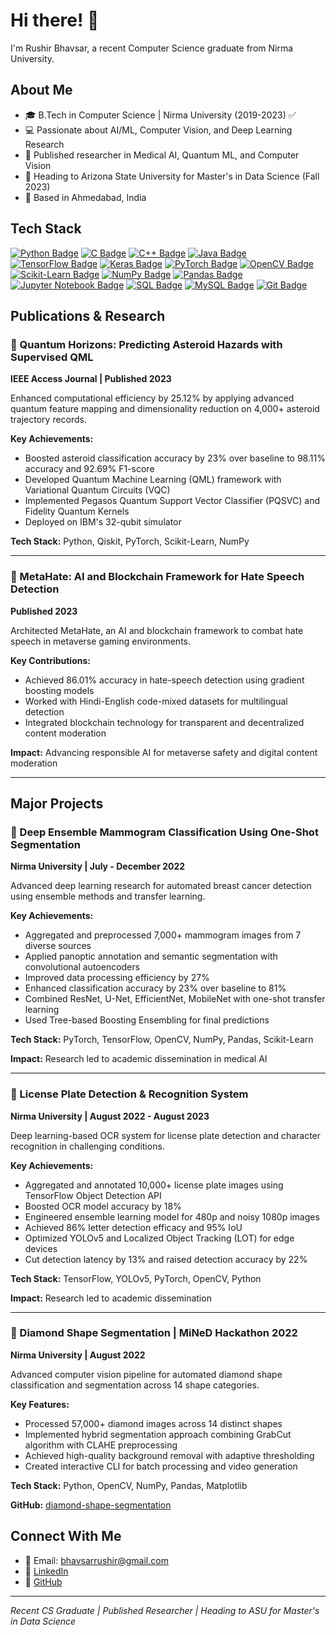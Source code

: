 # Hi there! 👋

I'm Rushir Bhavsar, a recent Computer Science graduate from Nirma University.

## About Me
- 🎓 B.Tech in Computer Science | Nirma University (2019-2023) ✅
- 💻 Passionate about AI/ML, Computer Vision, and Deep Learning Research
- 🌱 Published researcher in Medical AI, Quantum ML, and Computer Vision
- 🎯 Heading to Arizona State University for Master's in Data Science (Fall 2023)
- 📍 Based in Ahmedabad, India

## Tech Stack

[![Python Badge](https://img.shields.io/badge/Python-FFD43B?style=for-the-badge&logo=python&logoColor=darkgreen)](https://www.python.org/)
[![C Badge](https://img.shields.io/badge/c-%2300599C.svg?style=for-the-badge&logo=c&logoColor=white)](https://en.wikipedia.org/wiki/C_(programming_language))
[![C++ Badge](https://img.shields.io/badge/C++-00599C?style=for-the-badge&logo=c%2B%2B&logoColor=white)](https://isocpp.org/)
[![Java Badge](https://img.shields.io/badge/Java-ED8B00?style=for-the-badge&logo=java&logoColor=white)](https://www.oracle.com/java/technologies/)
[![TensorFlow Badge](https://img.shields.io/badge/TensorFlow-FF6F00?style=for-the-badge&logo=tensorflow&logoColor=white)](https://www.tensorflow.org/)
[![Keras Badge](https://img.shields.io/badge/Keras-D00000?style=for-the-badge&logo=keras&logoColor=white)](https://keras.io/)
[![PyTorch Badge](https://img.shields.io/badge/PyTorch-EE4C2C?style=for-the-badge&logo=pytorch&logoColor=white)](https://pytorch.org/)
[![OpenCV Badge](https://img.shields.io/badge/OpenCV-5C3EE8?style=for-the-badge&logo=opencv&logoColor=white)](https://opencv.org/)
[![Scikit-Learn Badge](https://img.shields.io/badge/Scikit%20Learn-F7931E?style=for-the-badge&logo=scikit-learn&logoColor=white)](https://scikit-learn.org/)
[![NumPy Badge](https://img.shields.io/badge/Numpy-013243?style=for-the-badge&logo=numpy&logoColor=white)](https://numpy.org/)
[![Pandas Badge](https://img.shields.io/badge/Pandas-150458?style=for-the-badge&logo=pandas&logoColor=white)](https://pandas.pydata.org/)
[![Jupyter Notebook Badge](https://img.shields.io/badge/Jupyter%20Notebook-F37626?style=for-the-badge&logo=jupyter&logoColor=white)](https://jupyter.org/)
[![SQL Badge](https://img.shields.io/badge/SQL-336791?style=for-the-badge&logo=postgresql&logoColor=white)](https://www.postgresql.org/)
[![MySQL Badge](https://img.shields.io/badge/MySQL-4479A1?style=for-the-badge&logo=mysql&logoColor=white)](https://www.mysql.com/)
[![Git Badge](https://img.shields.io/badge/Git-F05032?style=for-the-badge&logo=git&logoColor=white)](https://git-scm.com/)

## Publications & Research

### 📄 Quantum Horizons: Predicting Asteroid Hazards with Supervised QML
**IEEE Access Journal | Published 2023**

Enhanced computational efficiency by 25.12% by applying advanced quantum feature mapping and dimensionality reduction on 4,000+ asteroid trajectory records.

**Key Achievements:**
- Boosted asteroid classification accuracy by 23% over baseline to 98.11% accuracy and 92.69% F1-score
- Developed Quantum Machine Learning (QML) framework with Variational Quantum Circuits (VQC)
- Implemented Pegasos Quantum Support Vector Classifier (PQSVC) and Fidelity Quantum Kernels
- Deployed on IBM's 32-qubit simulator

**Tech Stack:** Python, Qiskit, PyTorch, Scikit-Learn, NumPy

---

### 📄 MetaHate: AI and Blockchain Framework for Hate Speech Detection
**Published 2023**

Architected MetaHate, an AI and blockchain framework to combat hate speech in metaverse gaming environments.

**Key Contributions:**
- Achieved 86.01% accuracy in hate-speech detection using gradient boosting models
- Worked with Hindi-English code-mixed datasets for multilingual detection
- Integrated blockchain technology for transparent and decentralized content moderation

**Impact:** Advancing responsible AI for metaverse safety and digital content moderation

---

## Major Projects

### 🔬 Deep Ensemble Mammogram Classification Using One-Shot Segmentation
**Nirma University | July - December 2022**

Advanced deep learning research for automated breast cancer detection using ensemble methods and transfer learning.

**Key Achievements:**
- Aggregated and preprocessed 7,000+ mammogram images from 7 diverse sources
- Applied panoptic annotation and semantic segmentation with convolutional autoencoders
- Improved data processing efficiency by 27%
- Enhanced classification accuracy by 23% over baseline to 81%
- Combined ResNet, U-Net, EfficientNet, MobileNet with one-shot transfer learning
- Used Tree-based Boosting Ensembling for final predictions

**Tech Stack:** PyTorch, TensorFlow, OpenCV, NumPy, Pandas, Scikit-Learn

**Impact:** Research led to academic dissemination in medical AI

---

### 🚗 License Plate Detection & Recognition System
**Nirma University | August 2022 - August 2023**

Deep learning-based OCR system for license plate detection and character recognition in challenging conditions.

**Key Achievements:**
- Aggregated and annotated 10,000+ license plate images using TensorFlow Object Detection API
- Boosted OCR model accuracy by 18%
- Engineered ensemble learning model for 480p and noisy 1080p images
- Achieved 86% letter detection efficacy and 95% IoU
- Optimized YOLOv5 and Localized Object Tracking (LOT) for edge devices
- Cut detection latency by 13% and raised detection accuracy by 22%

**Tech Stack:** TensorFlow, YOLOv5, PyTorch, OpenCV, Python

**Impact:** Research led to academic dissemination

---

### 🔹 Diamond Shape Segmentation | MiNeD Hackathon 2022
**Nirma University | August 2022**

Advanced computer vision pipeline for automated diamond shape classification and segmentation across 14 shape categories.

**Key Features:**
- Processed 57,000+ diamond images across 14 distinct shapes
- Implemented hybrid segmentation approach combining GrabCut algorithm with CLAHE preprocessing
- Achieved high-quality background removal with adaptive thresholding
- Created interactive CLI for batch processing and video generation

**Tech Stack:** Python, OpenCV, NumPy, Pandas, Matplotlib

**GitHub:** [diamond-shape-segmentation](https://github.com/rushirb2001/diamond-shape-segmentation)

## Connect With Me
- 📧 Email: bhavsarrushir@gmail.com
- 💼 [LinkedIn](https://www.linkedin.com/in/rushir-bhavsar/)
- 🐙 [GitHub](https://github.com/rushirb2001)

---
*Recent CS Graduate | Published Researcher | Heading to ASU for Master's in Data Science*